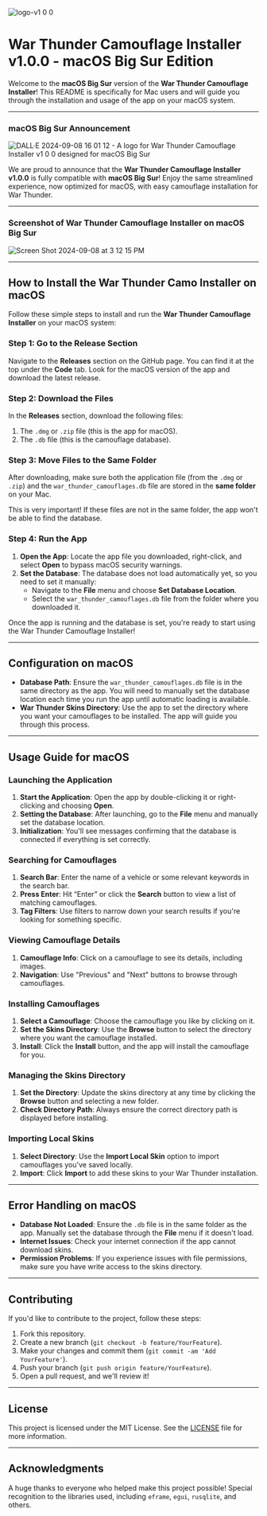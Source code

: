 ![logo-v1 0 0](https://github.com/user-attachments/assets/fc11aa67-cc24-43ea-8826-7bfc90e58f09)

# War Thunder Camouflage Installer v1.0.0 - macOS Big Sur Edition

Welcome to the **macOS Big Sur** version of the **War Thunder Camouflage Installer**! This README is specifically for Mac users and will guide you through the installation and usage of the app on your macOS system.

---

### macOS Big Sur Announcement
![DALL·E 2024-09-08 16 01 12 - A logo for War Thunder Camouflage Installer v1 0 0 designed for macOS Big Sur](https://github.com/user-attachments/assets/7d690502-60eb-41dc-b165-198a74eb50ce)

We are proud to announce that the **War Thunder Camouflage Installer v1.0.0** is fully compatible with **macOS Big Sur**! Enjoy the same streamlined experience, now optimized for macOS, with easy camouflage installation for War Thunder.

---

### Screenshot of War Thunder Camouflage Installer on macOS Big Sur
![Screen Shot 2024-09-08 at 3 12 15 PM](https://github.com/user-attachments/assets/7c25d499-499e-465c-a1d0-98c61c0713a5)

---

## How to Install the War Thunder Camo Installer on macOS

Follow these simple steps to install and run the **War Thunder Camouflage Installer** on your macOS system:

### Step 1: Go to the Release Section

Navigate to the **Releases** section on the GitHub page. You can find it at the top under the **Code** tab. Look for the macOS version of the app and download the latest release.

### Step 2: Download the Files

In the **Releases** section, download the following files:
1. The `.dmg` or `.zip` file (this is the app for macOS).
2. The `.db` file (this is the camouflage database).

### Step 3: Move Files to the Same Folder

After downloading, make sure both the application file (from the `.dmg` or `.zip`) and the `war_thunder_camouflages.db` file are stored in the **same folder** on your Mac.

This is very important! If these files are not in the same folder, the app won't be able to find the database.

### Step 4: Run the App

1. **Open the App**: Locate the app file you downloaded, right-click, and select **Open** to bypass macOS security warnings.
2. **Set the Database**: The database does not load automatically yet, so you need to set it manually:
   - Navigate to the **File** menu and choose **Set Database Location**.
   - Select the `war_thunder_camouflages.db` file from the folder where you downloaded it.
   
Once the app is running and the database is set, you're ready to start using the War Thunder Camouflage Installer!

---

## Configuration on macOS

* **Database Path**: Ensure the `war_thunder_camouflages.db` file is in the same directory as the app. You will need to manually set the database location each time you run the app until automatic loading is available.
* **War Thunder Skins Directory**: Use the app to set the directory where you want your camouflages to be installed. The app will guide you through this process.

---

## Usage Guide for macOS

### Launching the Application

1. **Start the Application**: Open the app by double-clicking it or right-clicking and choosing **Open**.
2. **Setting the Database**: After launching, go to the **File** menu and manually set the database location.
3. **Initialization**: You'll see messages confirming that the database is connected if everything is set correctly.

### Searching for Camouflages

1. **Search Bar**: Enter the name of a vehicle or some relevant keywords in the search bar.
2. **Press Enter**: Hit “Enter” or click the **Search** button to view a list of matching camouflages.
3. **Tag Filters**: Use filters to narrow down your search results if you're looking for something specific.

### Viewing Camouflage Details

1. **Camouflage Info**: Click on a camouflage to see its details, including images.
2. **Navigation**: Use "Previous" and "Next" buttons to browse through camouflages.

### Installing Camouflages

1. **Select a Camouflage**: Choose the camouflage you like by clicking on it.
2. **Set the Skins Directory**: Use the **Browse** button to select the directory where you want the camouflage installed.
3. **Install**: Click the **Install** button, and the app will install the camouflage for you.

### Managing the Skins Directory

1. **Set the Directory**: Update the skins directory at any time by clicking the **Browse** button and selecting a new folder.
2. **Check Directory Path**: Always ensure the correct directory path is displayed before installing.

### Importing Local Skins

1. **Select Directory**: Use the **Import Local Skin** option to import camouflages you've saved locally.
2. **Import**: Click **Import** to add these skins to your War Thunder installation.

---

## Error Handling on macOS

* **Database Not Loaded**: Ensure the `.db` file is in the same folder as the app. Manually set the database through the **File** menu if it doesn't load.
* **Internet Issues**: Check your internet connection if the app cannot download skins.
* **Permission Problems**: If you experience issues with file permissions, make sure you have write access to the skins directory.

---

## Contributing

If you'd like to contribute to the project, follow these steps:

1. Fork this repository.
2. Create a new branch (`git checkout -b feature/YourFeature`).
3. Make your changes and commit them (`git commit -am 'Add YourFeature'`).
4. Push your branch (`git push origin feature/YourFeature`).
5. Open a pull request, and we'll review it!

---

## License

This project is licensed under the MIT License. See the [LICENSE](LICENSE) file for more information.

---

## Acknowledgments

A huge thanks to everyone who helped make this project possible! Special recognition to the libraries used, including `eframe`, `egui`, `rusqlite`, and others.
